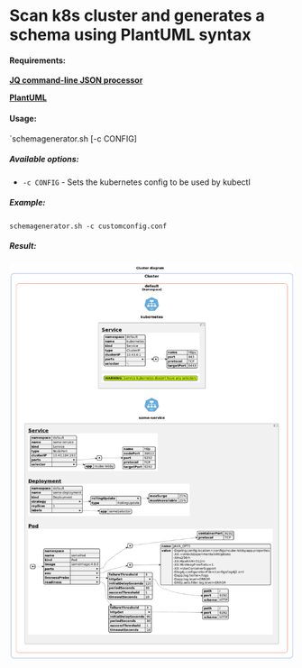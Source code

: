 # Scan k8s cluster and generates a schema using PlantUML syntax

#### Requirements:

[**JQ command-line JSON processor**](https://stedolan.github.io/jq/)

[**PlantUML**](https://plantuml.com/)

#### Usage:

`schemagenerator.sh [-c CONFIG]

##### Available options:

- `-c CONFIG` - Sets the kubernetes config to be used by kubectl

##### Example:

`schemagenerator.sh -c customconfig.conf`  

##### Result:

![Result](example.png)
